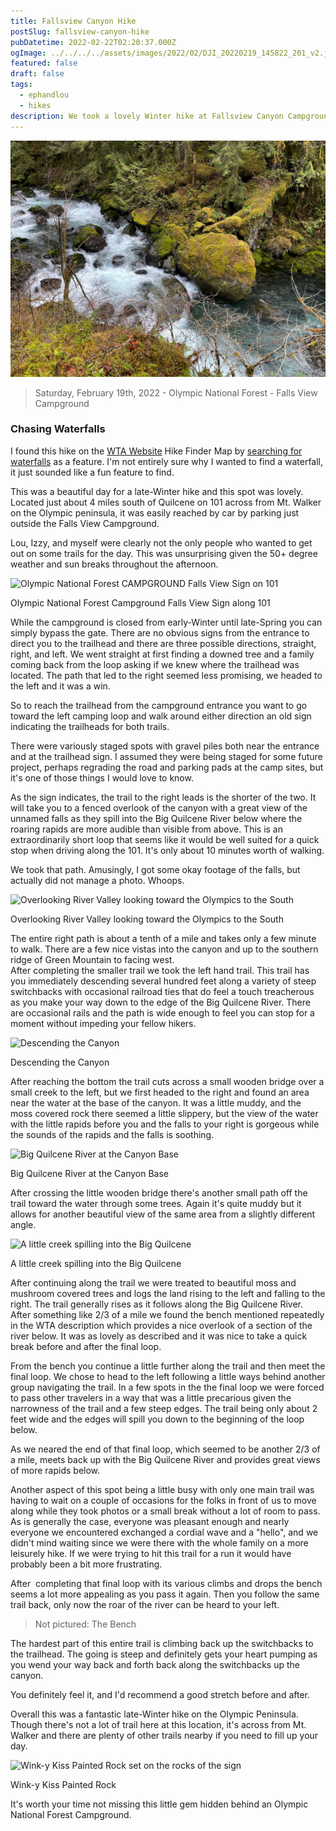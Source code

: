 ```yaml
---
title: Fallsview Canyon Hike
postSlug: fallsview-canyon-hike
pubDatetime: 2022-02-22T02:20:37.000Z
ogImage: ../../../../assets/images/2022/02/DJI_20220219_145822_201_v2.jpg
featured: false
draft: false
tags:
  - ephandlou
  - hikes
description: We took a lovely Winter hike at Fallsview Canyon Campground in Olympic National Forest. This is the story of that adventure.
---
```


![Featured Image](../../../../assets/images/2022/02/DJI_20220219_145822_201_v2.jpg)

> Saturday, February 19th, 2022 - Olympic National Forest - Falls View Campground

### Chasing Waterfalls

I found this hike on the [WTA Website](https://wta.org) Hike Finder Map by [searching for waterfalls](https://www.wta.org/go-outside/map?features%3Alist=Waterfalls) as a feature. I'm not entirely sure why I wanted to find a waterfall, it just sounded like a fun feature to find.

This was a beautiful day for a late-Winter hike and this spot was lovely. Located just about 4 miles south of Quilcene on 101 across from Mt. Walker on the Olympic peninsula, it was easily reached by car by parking just outside the Falls View Campground.

Lou, Izzy, and myself were clearly not the only people who wanted to get out on some trails for the day. This was unsurprising given the 50+ degree weather and sun breaks throughout the afternoon.

![Olympic National Forest CAMPGROUND Falls View Sign on 101](https://live.staticflickr.com/65535/51895851084_3cf997f617.jpg)

Olympic National Forest Campground Falls View Sign along 101

While the campground is closed from early-Winter until late-Spring you can simply bypass the gate. There are no obvious signs from the entrance to direct you to the trailhead and there are three possible directions, straight, right, and left. We went straight at first finding a downed tree and a family coming back from the loop asking if we knew where the trailhead was located. The path that led to the right seemed less promising, we headed to the left and it was a win.

So to reach the trailhead from the campground entrance you want to go toward the left camping loop and walk around either direction an old sign indicating the trailheads for both trails.

There were variously staged spots with gravel piles both near the entrance and at the trailhead sign. I assumed they were being staged for some future project, perhaps regrading the road and parking pads at the camp sites, but it's one of those things I would love to know.

As the sign indicates, the trail to the right leads is the shorter of the two. It will take you to a fenced overlook of the canyon with a great view of the unnamed falls as they spill into the Big Quilcene River below where the roaring rapids are more audible than visible from above. This is an extraordinarily short loop that seems like it would be well suited for a quick stop when driving along the 101. It's only about 10 minutes worth of walking.

We took that path. Amusingly, I got some okay footage of the falls, but actually did not manage a photo. Whoops.

![Overlooking River Valley looking toward the Olympics to the South](https://live.staticflickr.com/65535/51894557962_09fc3d5073.jpg)

Overlooking River Valley looking toward the Olympics to the South

The entire right path is about a tenth of a mile and takes only a few minute to walk. There are a few nice vistas into the canyon and up to the southern ridge of Green Mountain to facing west.  
After completing the smaller trail we took the left hand trail. This trail has you immediately descending several hundred feet along a variety of steep switchbacks with occasional railroad ties that do feel a touch treacherous as you make your way down to the edge of the Big Quilcene River. There are occasional rails and the path is wide enough to feel you can stop for a moment without impeding your fellow hikers.

![Descending the Canyon](https://live.staticflickr.com/65535/51896168765_cefc311abb.jpg)

Descending the Canyon

After reaching the bottom the trail cuts across a small wooden bridge over a small creek to the left, but we first headed to the right and found an area near the water at the base of the canyon. It was a little muddy, and the moss covered rock there seemed a little slippery, but the view of the water with the little rapids before you and the falls to your right is gorgeous while the sounds of the rapids and the falls is soothing.

![Big Quilcene River at the Canyon Base](https://live.staticflickr.com/65535/51894561357_84af8cc916.jpg)

Big Quilcene River at the Canyon Base

After crossing the little wooden bridge there's another small path off the trail toward the water through some trees. Again it's quite muddy but it allows for another beautiful view of the same area from a slightly different angle.

![A little creek spilling into the Big Quilcene](https://live.staticflickr.com/65535/51895857729_07c6b3781c.jpg)

A little creek spilling into the Big Quilcene

After continuing along the trail we were treated to beautiful moss and mushroom covered trees and logs the land rising to the left and falling to the right. The trail generally rises as it follows along the Big Quilcene River. After something like 2/3 of a mile we found the bench mentioned repeatedly in the WTA description which provides a nice overlook of a section of the river below. It was as lovely as described and it was nice to take a quick break before and after the final loop.

From the bench you continue a little further along the trail and then meet the final loop. We chose to head to the left following a little ways behind another group navigating the trail. In a few spots in the the final loop we were forced to pass other travelers in a way that was a little precarious given the narrowness of the trail and a few steep edges. The trail being only about 2 feet wide and the edges will spill you down to the beginning of the loop below.

As we neared the end of that final loop, which seemed to be another 2/3 of a mile, meets back up with the Big Quilcene River and provides great views of more rapids below.

Another aspect of this spot being a little busy with only one main trail was having to wait on a couple of occasions for the folks in front of us to move along while they took photos or a small break without a lot of room to pass. As is generally the case, everyone was pleasant enough and nearly everyone we encountered exchanged a cordial wave and a "hello", and we didn't mind waiting since we were there with the whole family on a more leisurely hike. If we were trying to hit this trail for a run it would have probably been a bit more frustrating.

After  completing that final loop with its various climbs and drops the bench seems a lot more appealing as you pass it again. Then you follow the same trail back, only now the roar of the river can be heard to your left.

> Not pictured: The Bench

The hardest part of this entire trail is climbing back up the switchbacks to the trailhead. The going is steep and definitely gets your heart pumping as you wend your way back and forth back along the switchbacks up the canyon.

You definitely feel it, and I'd recommend a good stretch before and after.

Overall this was a fantastic late-Winter hike on the Olympic Peninsula. Though there's not a lot of trail here at this location, it's across from Mt. Walker and there are plenty of other trails nearby if you need to fill up your day.

![Wink-y Kiss Painted Rock set on the rocks of the sign](https://live.staticflickr.com/65535/51896178050_c3ce713a95.jpg)

Wink-y Kiss Painted Rock

It's worth your time not missing this little gem hidden behind an Olympic National Forest Campground.
